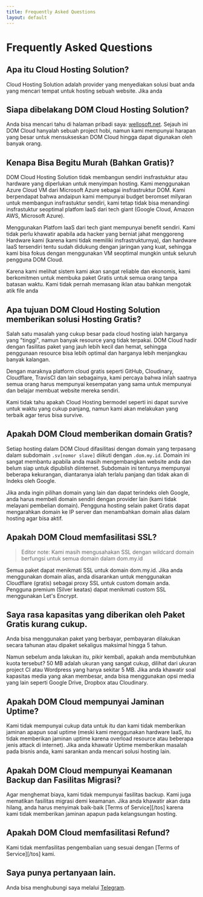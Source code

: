 ```yaml
---
title: Frequently Asked Questions
layout: default
---
```


# Frequently Asked Questions

## Apa itu Cloud Hosting Solution?

Cloud Hosting Solution adalah provider yang menyediakan solusi buat anda yang mencari tempat untuk hosting sebuah website. Jika anda

## Siapa dibelakang DOM Cloud Hosting Solution?

Anda bisa mencari tahu di halaman pribadi saya: [wellosoft.net](https://wellosoft.net). Sejauh ini DOM Cloud hanyalah sebuah project hobi, namun kami mempunyai harapan yang besar untuk mensukseskan DOM Cloud hingga dapat digunakan oleh banyak orang.

## Kenapa Bisa Begitu Murah (Bahkan Gratis)?

DOM Cloud Hosting Solution tidak membangun sendiri insfrastuktur atau hardware yang diperlukan untuk menyimpan hosting. Kami menggunakan Azure Cloud VM dari Microsoft Azure sebagai insfrastruktur DOM. Kami berpendapat bahwa andaipun kami mempunyai budget beromset milyaran untuk membangun insfrastuktur sendiri, kami tetap tidak bisa menandingi insfrastuktur seoptimal platfom IaaS dari tech giant (Google Cloud, Amazon AWS, Microsoft Azure).

Menggunakan Platfom IaaS dari tech giant mempunyai benefit sendiri. Kami tidak perlu khawatir apabila ada hacker yang berniat jahat menggoreng Hardware kami (karena kami tidak memiliki insfrastrukturnya), dan hardware IaaS tersendiri tentu sudah didukung dengan jaringan yang kuat, sehingga kami bisa fokus dengan menggunakan VM seoptimal mungkin untuk seluruh pengguna DOM Cloud.

Karena kami melihat sistem kami akan sangat reliable dan ekonomis, kami berkomitmen untuk membuka paket Gratis untuk semua orang tanpa batasan waktu. Kami tidak pernah memasang iklan atau bahkan mengotak atik file anda

## Apa tujuan DOM Cloud Hosting Solution memberikan solusi Hosting Gratis?

Salah satu masalah yang cukup besar pada cloud hosting ialah harganya yang "tinggi", namun banyak resource yang tidak terpakai. DOM Cloud hadir dengan fasilitas paket yang jauh lebih kecil dan hemat, sehingga penggunaan resource bisa lebih optimal dan harganya lebih menjangkau banyak kalangan.

Dengan maraknya platform cloud gratis seperti GitHub, Cloudinary, Cloudflare, TravisCI dan lain sebagainya, kami percaya bahwa inilah saatnya semua orang harus mempunyai kesempatan yang sama untuk mempunyai dan belajar membuat website mereka sendiri.

Kami tidak tahu apakah Cloud Hosting bermodel seperti ini dapat survive untuk waktu yang cukup panjang, namun kami akan melakukan yang terbaik agar terus bisa survive.

## Apakah DOM Cloud memberikan domain Gratis?

Setiap hosting dalam DOM Cloud difasilitasi dengan domain yang terpasang dalam subdomain `.sv[nomor slave]` diikuti dengan `.dom.my.id`. Domain ini sangat membantu apabila anda masih mengembangkan website anda dan belum siap untuk dipublish diinternet. Subdomain ini tentunya mempunyai beberapa kekurangan, diantaranya ialah terlalu panjang dan tidak akan di Indeks oleh Google.

Jika anda ingin pilihan domain yang lain dan dapat terindeks oleh Google, anda harus membeli domain sendiri dengan provider lain (kami tidak melayani pembelian domain). Pengguna hosting selain paket Gratis dapat mengarahkan domain ke IP server dan menambahkan domain alias dalam hosting agar bisa aktif.

## Apakah DOM Cloud memfasilitasi SSL?

> Editor note: Kami masih mengusahakan SSL dengan wildcard domain berfungsi untuk semua domain dalam dom.my.id

Semua paket dapat menikmati SSL untuk domain dom.my.id. Jika anda menggunakan domain alias, anda disarankan untuk menggunakan Cloudflare (gratis) sebagai proxy SSL untuk custom domain anda. Pengguna premium (Silver keatas) dapat menikmati custom SSL menggunakan Let's Encrypt.

## Saya rasa kapasitas yang diberikan oleh Paket Gratis kurang cukup.

Anda bisa menggunakan paket yang berbayar, pembayaran dilakukan secara tahunan atau dipaket sekaligus maksimal hingga 5 tahun.

Namun sebelum anda lakukan itu, pikir kembali, apakah anda membutuhkan kuota tersebut? 50 MB adalah ukuran yang sangat cukup, dilihat dari ukuran project CI atau Wordpress yang hanya sekitar 5 MB. Jika anda khawatir soal kapasitas media yang akan membesar, anda bisa menggunakan opsi media yang lain seperti Google Drive, Dropbox atau Cloudinary.

## Apakah DOM Cloud mempunyai Jaminan Uptime?

Kami tidak mempunyai cukup data untuk itu dan kami tidak memberikan jaminan apapun soal uptime (meski kami menggunakan hardware IaaS, itu tidak memberikan jaminan uptime karena overload resource atau beberapa jenis attack di internet). Jika anda khawatir Uptime memberikan masalah pada bisnis anda, kami sarankan anda mencari solusi hosting lain.

## Apakah DOM Cloud mempunyai Keamanan Backup dan Fasilitas Migrasi?

Agar menghemat biaya, kami tidak mempunyai fasilitas backup. Kami juga mematikan fasilitas migrasi demi keamanan. Jika anda khawatir akan data hilang, anda harus menyimak baik-baik [Terms of Service][/tos] karena kami tidak memberikan jaminan apapun pada kelangsungan hosting.

## Apakah DOM Cloud memfasilitasi Refund?

Kami tidak memfasilitas pengembalian uang sesuai dengan [Terms of Service][/tos] kami.

## Saya punya pertanyaan lain.

Anda bisa menghubungi saya melalui [Telegram](https://t.me/WIIIN0DE).
